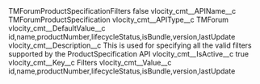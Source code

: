 <?xml version="1.0" encoding="UTF-8"?>
<CustomMetadata xmlns="http://soap.sforce.com/2006/04/metadata" xmlns:xsi="http://www.w3.org/2001/XMLSchema-instance" xmlns:xsd="http://www.w3.org/2001/XMLSchema">
    <label>TMForumProductSpecificationFilters</label>
    <protected>false</protected>
    <values>
        <field>vlocity_cmt__APIName__c</field>
        <value xsi:type="xsd:string">TMForumProductSpecification</value>
    </values>
    <values>
        <field>vlocity_cmt__APIType__c</field>
        <value xsi:type="xsd:string">TMForum</value>
    </values>
    <values>
        <field>vlocity_cmt__DefaultValue__c</field>
        <value xsi:type="xsd:string">id,name,productNumber,lifecycleStatus,isBundle,version,lastUpdate</value>
    </values>
    <values>
        <field>vlocity_cmt__Description__c</field>
        <value xsi:type="xsd:string">This is used for specifying all the valid filters supported by the ProductSpecification API</value>
    </values>
    <values>
        <field>vlocity_cmt__IsActive__c</field>
        <value xsi:type="xsd:boolean">true</value>
    </values>
    <values>
        <field>vlocity_cmt__Key__c</field>
        <value xsi:type="xsd:string">Filters</value>
    </values>
    <values>
        <field>vlocity_cmt__Value__c</field>
        <value xsi:type="xsd:string">id,name,productNumber,lifecycleStatus,isBundle,version,lastUpdate</value>
    </values>
</CustomMetadata>
